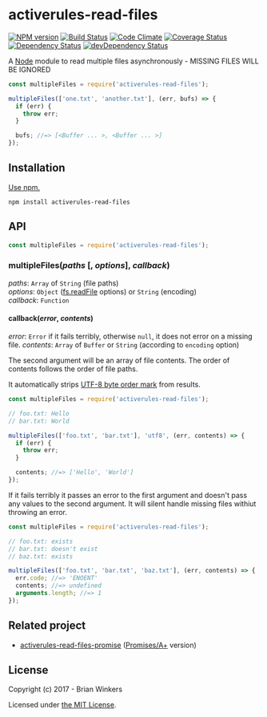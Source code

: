 # activerules-read-files 

[![NPM version](https://img.shields.io/npm/v/activerules-read-files.svg)](https://www.npmjs.com/package/activerules-read-files)
[![Build Status](https://travis-ci.org/bwinkers/activerules-read-files.svg?branch=master)](https://travis-ci.org/bwinkers/activerules-read-files)
[![Code Climate](https://codeclimate.com/github/bwinkers/activerules-read-files/badges/gpa.svg)](https://codeclimate.com/github/bwinkers/activerules-read-files)
[![Coverage Status](https://img.shields.io/coveralls/bwinkers/activerules-read-files.svg)](https://coveralls.io/github/bwinkers/activerules-read-files)
[![Dependency Status](https://img.shields.io/david/bwinkers/activerules-read-files.svg?label=deps)](https://david-dm.org/bwinkers/activerules-read-files)
[![devDependency Status](https://img.shields.io/david/dev/bwinkers/activerules-read-files.svg?label=devDeps)](https://david-dm.org/bwinkers/activerules-read-files#info=devDependencies)


A [Node](https://nodejs.org/) module to read multiple files asynchronously - MISSING FILES WILL BE IGNORED

```javascript
const multipleFiles = require('activerules-read-files');

multipleFiles(['one.txt', 'another.txt'], (err, bufs) => {
  if (err) {
    throw err;
  }

  bufs; //=> [<Buffer ... >, <Buffer ... >]
});
```

## Installation

[Use npm.](https://docs.npmjs.com/cli/install)

```
npm install activerules-read-files
```

## API

```javascript
const multipleFiles = require('activerules-read-files');
```

### multipleFiles(*paths* [, *options*], *callback*)

*paths*: `Array` of `String` (file paths)  
*options*: `Object` ([fs.readFile] options) or `String` (encoding)  
*callback*: `Function`

#### callback(*error*, *contents*)

*error*: `Error` if it fails terribly, otherwise `null`, it does not error on a missing file.
*contents*: `Array` of `Buffer` or `String` (according to `encoding` option)

The second argument will be an array of file contents. The order of contents follows the order of file paths. 

It automatically strips [UTF-8 byte order mark](https://en.wikipedia.org/wiki/Byte_order_mark#UTF-8) from results.

```javascript
const multipleFiles = require('activerules-read-files');

// foo.txt: Hello
// bar.txt: World

multipleFiles(['foo.txt', 'bar.txt'], 'utf8', (err, contents) => {
  if (err) {
    throw err;
  }

  contents; //=> ['Hello', 'World']
});
```

If it fails terribly it passes an error to the first argument and doesn't pass any values to the second argument. It will silent handle missing files withiut throwing an error.

```javascript
const multipleFiles = require('activerules-read-files');

// foo.txt: exists
// bar.txt: doesn't exist
// baz.txt: exists

multipleFiles(['foo.txt', 'bar.txt', 'baz.txt'], (err, contents) => {
  err.code; //=> 'ENOENT'
  contents; //=> undefined
  arguments.length; //=> 1
});
```

## Related project

* [activerules-read-files-promise](https://github.com/bwinkers/activerules-read-files-promise) ([Promises/A+](https://promisesaplus.com/) version)

## License

Copyright (c) 2017 - Brian Winkers

Licensed under [the MIT License](./LICENSE). 

[fs.readFile]: https://nodejs.org/api/fs.html#fs_fs_readfile_filename_options_callback
